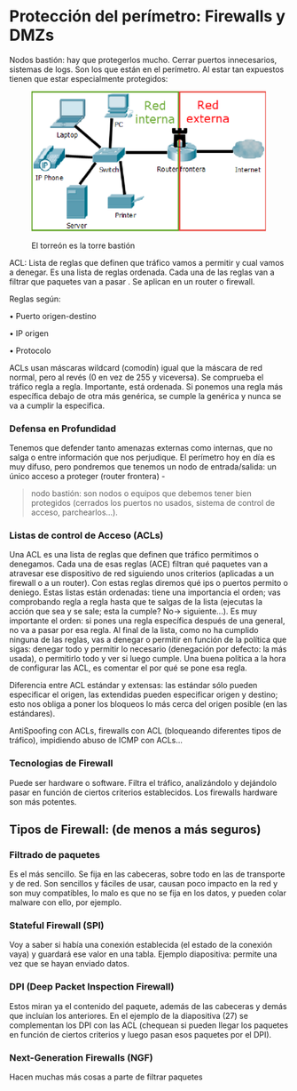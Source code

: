 # Protección del perímetro: Firewalls y DMZs

Nodos bastión: hay que protegerlos mucho. Cerrar puertos innecesarios, sistemas de logs. Son los que están en el perímetro. Al estar tan expuestos tienen que estar especialmente protegidos:

<figure><img src="../../.gitbook/assets/image (3) (1).png" alt=""><figcaption><p>El torreón es la torre bastión</p></figcaption></figure>

ACL: Lista de reglas que definen que tráfico vamos a permitir y cual vamos a denegar. Es una lista de reglas ordenada. Cada una de las reglas van a filtrar que paquetes van a pasar . Se aplican en un router o firewall.

Reglas según:

• Puerto origen-destino&#x20;

• IP origen&#x20;

• Protocolo&#x20;

ACLs usan máscaras wildcard (comodín) igual que la máscara de red normal, pero al revés (0 en vez de 255 y viceversa). Se comprueba el tráfico regla a regla. Importante, está ordenada. Si ponemos una regla más específica debajo de otra más genérica, se cumple la genérica y nunca se va a cumplir la especifica.

### Defensa en Profundidad

Tenemos que defender tanto amenazas externas como internas, que no salga o entre información que nos perjudique. El perímetro hoy en día es muy difuso, pero pondremos que tenemos un nodo de entrada/salida: un único acceso a proteger (router frontera) -

> nodo bastión: son nodos o equipos que debemos tener bien protegidos (cerrados los puertos no usados, sistema de control de acceso, parchearlos...).

### Listas de control de Acceso (ACLs)

Una ACL es una lista de reglas que definen que tráfico permitimos o denegamos. Cada una de esas reglas (ACE) filtran qué paquetes van a atravesar ese dispositivo de red siguiendo unos criterios (aplicadas a un firewall o a un router). Con estas reglas diremos qué ips o puertos permito o deniego. Estas listas están ordenadas: tiene una importancia el orden; vas comprobando regla a regla hasta que te salgas de la lista (ejecutas la acción que sea y se sale; esta la cumple? No-> siguiente...). Es muy importante el orden: si pones una regla específica después de una general, no va a pasar por esa regla. Al final de la lista, como no ha cumplido ninguna de las reglas, vas a denegar o permitir en función de la política que sigas: denegar todo y permitir lo necesario (denegación por defecto: la más usada), o permitirlo todo y ver si luego cumple. Una buena política a la hora de configurar las ACL, es comentar el por qué se pone esa regla.

Diferencia entre ACL estándar y extensas: las estándar sólo pueden especificar el origen, las extendidas pueden especificar origen y destino; esto nos obliga a poner los bloqueos lo más cerca del origen posible (en las estándares).

AntiSpoofing con ACLs, firewalls con ACL (bloqueando diferentes tipos de tráfico), impidiendo abuso de ICMP con ACLs...

### Tecnologias de Firewall

Puede ser hardware o software. Filtra el tráfico, analizándolo y dejándolo pasar en función de ciertos criterios establecidos. Los firewalls hardware son más potentes.&#x20;

## Tipos de Firewall: (de menos a más seguros)

### Filtrado de paquetes&#x20;

Es el más sencillo. Se fija en las cabeceras, sobre todo en las de transporte y de red. Son sencillos y fáciles de usar, causan poco impacto en la red y son muy compatibles, lo malo es que no se fija en los datos, y pueden colar malware con ello, por ejemplo.

### Stateful Firewall (SPI)

Voy a saber si había una conexión establecida (el estado de la conexión vaya) y guardará ese valor en una tabla. Ejemplo diapositiva: permite una vez que se hayan enviado datos.

### DPI (Deep Packet Inspection Firewall)

Estos miran ya el contenido del paquete, además de las cabeceras y demás que incluían los anteriores. En el ejemplo de la diapositiva (27) se complementan los DPI con las ACL (chequean si pueden llegar los paquetes en función de ciertos criterios y luego pasan esos paquetes por el DPI).

### Next-Generation Firewalls (NGF)

Hacen muchas más cosas a parte de filtrar paquetes

